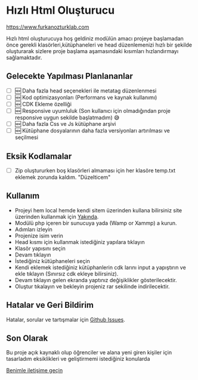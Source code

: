 # Hızlı Html Oluşturucu

<https://www.furkanozturklab.com>
    
Hızlı html oluşturucuya hoş geldiniz modülün amacı projeye başlamadan önce gerekli klasörleri,kütüphaneleri ve head düzenlemenizi hızlı bir şekilde oluşturarak sizlere proje başlama aşamasındaki kısımları hızlandırmayı sağlamaktadır.


## Gelecekte Yapılması Planlananlar

* [ ] 🆕 Daha fazla head seçenekleri ile metatag düzenlenmesi
* [ ] 🆕 Kod optimizasyonları (Performans ve kaynak kullanımı)
* [ ] 🆕 CDK Ekleme özelliği
* [ ] 🆕 Responsive uyumluluk (Son kullanıcı için olmadığından proje responsive uygun sekilde başlatmadım) 😅
* [ ] 🆕 Daha fazla Css ve Js kütüphane arşivi
* [ ] 🆕 Kütüphane dosyalarının daha fazla versiyonları artırılması ve seçilmesi
  
## Eksik Kodlamalar

* [ ] Zip oluştururken boş klasörleri almaması için her klasöre temp.txt eklemek zorunda kaldım. "Düzelticem"
  
## Kullanım 

- Projeyi hem local hemde kendi sitem üzerinden kullana bilirsiniz site üzerinden kullanmak için [Yakında](https://furkanozturklab.com).
- Modülü php içeren bir sunucuya yada (Wamp or Xammp) a kurun.
- Adımları izleyin
- Projenize isim verin
- Head kısmı için kullanmak istediğiniz yapılara tıklayın
- Klasör yapısını seçin
- Devam tıklayın
- İstediğiniz kütüphaneleri seçin
- Kendi eklemek istediğiniz kütüphanlerin cdk larını input a yapıştırın ve ekle tıklayın (Sınırsız cdk ekleye bilirsiniz).
- Devam tıklayın gelen ekranda yaptınız değişiklikler gösterilecektir.
- Oluştur tıkalayın ve bekleyin projeniz rar sekilinde indirilecektir.
  

## Hatalar ve Geri Bildirim

Hatalar, sorular ve tartışmalar için [Github Issues](https://github.com/ozturk-furkan/quickHtmlBuilder/issues).

## Son Olarak

Bu proje açık kaynaklı olup öğrenciler ve alana yeni giren kişiler için tasarladım eksiklikleri ve geliştirmemi istediğiniz konularda

[Benimle iletişime geçin](mailto:info@furkanozturklab.com?subject=Merhaba)





